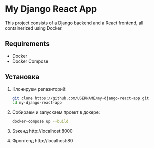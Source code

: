 # My Django React App

This project consists of a Django backend and a React frontend, all containerized using Docker.

## Requirements

- Docker
- Docker Compose

## Установка

1. Клонируем репазиторий:
   ```bash
   git clone https://github.com/USERNAME/my-django-react-app.git
   cd my-django-react-app
   ```

2. Собираем и запускаем проект в докере:
	```bash
	docker-compose up --build
	```

3. Бэкенд http://localhost:8000
4. Фронтенд http://localhost:80